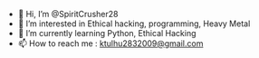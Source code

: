 - 👋 Hi, I’m @SpiritCrusher28
- 👀 I’m interested in Ethical hacking, programming, Heavy Metal
- 🌱 I’m currently learning Python, Ethical Hacking
- 📫 How to reach me : ktulhu2832009@gmail.com

<!---
SpiritCrusher28/SpiritCrusher28 is a ✨ special ✨ repository because its `README.md` (this file) appears on your GitHub profile.
You can click the Preview link to take a look at your changes.
--->
